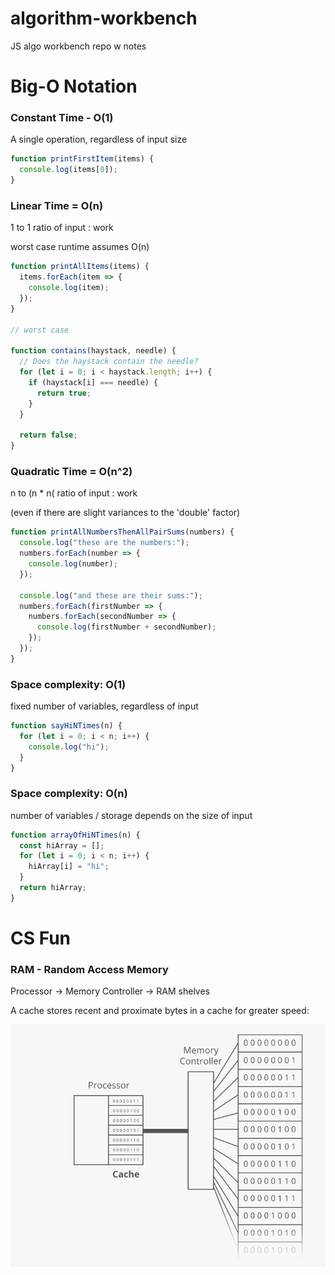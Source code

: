 # algorithm-workbench

JS algo workbench repo w notes

# Big-O Notation

### Constant Time - O(1)

A single operation, regardless of input size

```javascript
function printFirstItem(items) {
  console.log(items[0]);
}
```

### Linear Time = O(n)

1 to 1 ratio of input : work

worst case runtime assumes O(n)

```javascript
function printAllItems(items) {
  items.forEach(item => {
    console.log(item);
  });
}

// worst case

function contains(haystack, needle) {
  // Does the haystack contain the needle?
  for (let i = 0; i < haystack.length; i++) {
    if (haystack[i] === needle) {
      return true;
    }
  }

  return false;
}
```

### Quadratic Time = O(n^2)

n to (n \* n( ratio of input : work

(even if there are slight variances to the 'double' factor)

```javascript
function printAllNumbersThenAllPairSums(numbers) {
  console.log("these are the numbers:");
  numbers.forEach(number => {
    console.log(number);
  });

  console.log("and these are their sums:");
  numbers.forEach(firstNumber => {
    numbers.forEach(secondNumber => {
      console.log(firstNumber + secondNumber);
    });
  });
}
```

### Space complexity: O(1)

fixed number of variables, regardless of input

```javascript
function sayHiNTimes(n) {
  for (let i = 0; i < n; i++) {
    console.log("hi");
  }
}
```

### Space complexity: O(n)

number of variables / storage depends on the size of input

```javascript
function arrayOfHiNTimes(n) {
  const hiArray = [];
  for (let i = 0; i < n; i++) {
    hiArray[i] = "hi";
  }
  return hiArray;
}
```

# CS Fun

### RAM - Random Access Memory

Processor -> Memory Controller -> RAM shelves

A cache stores recent and proximate bytes in a cache for greater speed:

![alt text](ram.png "Logo Title Text 1")

